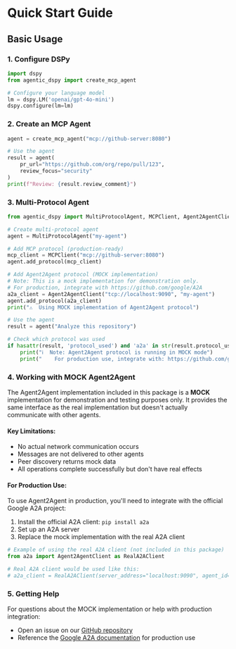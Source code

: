 # Quick Start Guide

## Basic Usage

### 1. Configure DSPy

```python
import dspy
from agentic_dspy import create_mcp_agent

# Configure your language model
lm = dspy.LM('openai/gpt-4o-mini')
dspy.configure(lm=lm)
```

### 2. Create an MCP Agent

```python
agent = create_mcp_agent("mcp://github-server:8080")

# Use the agent
result = agent(
    pr_url="https://github.com/org/repo/pull/123",
    review_focus="security"
)
print(f"Review: {result.review_comment}")
```

### 3. Multi-Protocol Agent

```python
from agentic_dspy import MultiProtocolAgent, MCPClient, Agent2AgentClient

# Create multi-protocol agent
agent = MultiProtocolAgent("my-agent")

# Add MCP protocol (production-ready)
mcp_client = MCPClient("mcp://github-server:8080")
agent.add_protocol(mcp_client)

# Add Agent2Agent protocol (MOCK implementation)
# Note: This is a mock implementation for demonstration only.
# For production, integrate with https://github.com/google/A2A
a2a_client = Agent2AgentClient("tcp://localhost:9090", "my-agent")
agent.add_protocol(a2a_client)
print("⚠️  Using MOCK implementation of Agent2Agent protocol")

# Use the agent
result = agent("Analyze this repository")

# Check which protocol was used
if hasattr(result, 'protocol_used') and 'a2a' in str(result.protocol_used).lower():
    print("ℹ️  Note: Agent2Agent protocol is running in MOCK mode")
    print("    For production use, integrate with: https://github.com/google/A2A")
```

### 4. Working with MOCK Agent2Agent

The Agent2Agent implementation included in this package is a **MOCK** implementation for demonstration and testing purposes only. It provides the same interface as the real implementation but doesn't actually communicate with other agents.

#### Key Limitations:
- No actual network communication occurs
- Messages are not delivered to other agents
- Peer discovery returns mock data
- All operations complete successfully but don't have real effects

#### For Production Use:
To use Agent2Agent in production, you'll need to integrate with the official Google A2A project:
1. Install the official A2A client: `pip install a2a`
2. Set up an A2A server
3. Replace the mock implementation with the real A2A client

```python
# Example of using the real A2A client (not included in this package)
from a2a import Agent2AgentClient as RealA2AClient

# Real A2A client would be used like this:
# a2a_client = RealA2AClient(server_address="localhost:9090", agent_id="my-agent")
```

### 5. Getting Help

For questions about the MOCK implementation or help with production integration:
- Open an issue on our [GitHub repository](https://github.com/Shashikant86/Agentic-DSPy/issues)
- Reference the [Google A2A documentation](https://github.com/google/A2A) for production use
